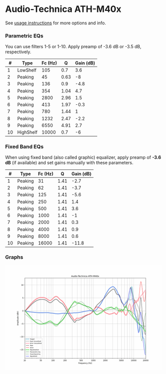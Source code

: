 # Audio-Technica ATH-M40x
See [usage instructions](https://github.com/jaakkopasanen/AutoEq#usage) for more options and info.

### Parametric EQs
You can use filters 1-5 or 1-10. Apply preamp of -3.6 dB or -3.5 dB, respectively.

|   # | Type      |   Fc (Hz) |    Q |   Gain (dB) |
|-----|-----------|-----------|------|-------------|
|   1 | LowShelf  |       105 | 0.7  |         3.6 |
|   2 | Peaking   |        45 | 0.63 |        -8   |
|   3 | Peaking   |       136 | 0.9  |        -4.8 |
|   4 | Peaking   |       354 | 1.04 |         4.7 |
|   5 | Peaking   |      2800 | 2.96 |         1.5 |
|   6 | Peaking   |       413 | 1.97 |        -0.3 |
|   7 | Peaking   |       780 | 1.44 |         1   |
|   8 | Peaking   |      1232 | 2.47 |        -2.2 |
|   9 | Peaking   |      6550 | 4.91 |         2.7 |
|  10 | HighShelf |     10000 | 0.7  |        -6   |

### Fixed Band EQs
When using fixed band (also called graphic) equalizer, apply preamp of **-3.6 dB** (if available) and set gains manually with these parameters.

|   # | Type    |   Fc (Hz) |    Q |   Gain (dB) |
|-----|---------|-----------|------|-------------|
|   1 | Peaking |        31 | 1.41 |        -2.7 |
|   2 | Peaking |        62 | 1.41 |        -3.7 |
|   3 | Peaking |       125 | 1.41 |        -5.6 |
|   4 | Peaking |       250 | 1.41 |         1.4 |
|   5 | Peaking |       500 | 1.41 |         3.6 |
|   6 | Peaking |      1000 | 1.41 |        -1   |
|   7 | Peaking |      2000 | 1.41 |         0.3 |
|   8 | Peaking |      4000 | 1.41 |         0.9 |
|   9 | Peaking |      8000 | 1.41 |         0.6 |
|  10 | Peaking |     16000 | 1.41 |       -11.8 |

### Graphs
![](./Audio-Technica%20ATH-M40x.png)
